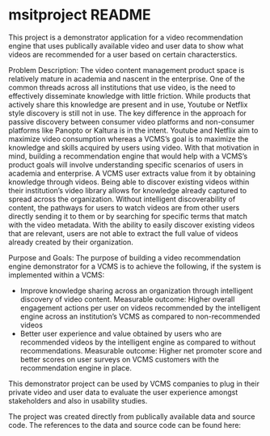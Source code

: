 # msitproject README

This project is a demonstrator application for a video recommendation engine that uses publically available video and user data to show what videos are recommended for a user based on certain characterstics. 

Problem Description:
The video content management product space is relatively mature in academia and nascent in the enterprise. One of the common threads across all institutions that use video, is the need to effectively disseminate knowledge with little friction. While products that actively share this knowledge are present and in use, Youtube or Netflix style discovery is still not in use. The key difference in the approach for passive discovery between consumer video platforms and non-consumer platforms like Panopto or Kaltura is in the intent. Youtube and Netflix aim to maximize video consumption whereas a VCMS’s goal is to maximize the knowledge and skills acquired by users using video.
With that motivation in mind, building a recommendation engine that would help with a VCMS’s product goals will involve understanding specific scenarios of users in academia and enterprise. A VCMS user extracts value from it by obtaining knowledge through videos. Being able to discover existing videos within their institution’s video library allows for knowledge already captured to spread across the organization. Without intelligent discoverability of content, the pathways for users to watch videos are from other users directly sending it to them or by searching for specific terms that match with the video metadata. With the ability to easily discover existing videos that are relevant, users are not able to extract the full value of videos already created by their organization.

Purpose and Goals:
The purpose of building a video recommendation engine demonstrator for a VCMS is to achieve the following, if the system is implemented within a VCMS:
- Improve knowledge sharing across an organization through intelligent discovery of video content. Measurable outcome: Higher overall engagement actions per user on videos recommended by the intelligent engine across an institution’s VCMS as compared to non-recommended videos
- Better user experience and value obtained by users who are recommended videos by the intelligent engine as compared to without recommendations. Measurable outcome: Higher net promoter score and better scores on user surveys on VCMS customers with the recommendation engine in place.

This demonstrator project can be used by VCMS companies to plug in their private video and user data to evaluate the user experience amongst stakeholders and also in usability studies.

The project was created directly from publically available data and source code. The references to the data and source code can be found here:



